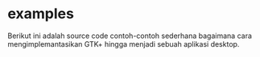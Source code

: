 # examples
Berikut ini adalah source code contoh-contoh sederhana bagaimana cara mengimplemantasikan GTK+ hingga menjadi sebuah aplikasi desktop.
